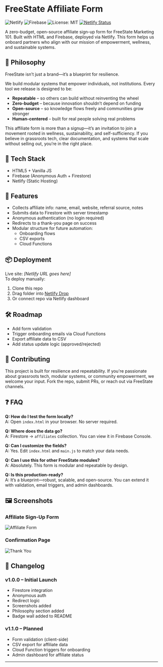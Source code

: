 # FreeState Affiliate Form

![Netlify](https://img.shields.io/badge/deployed-Netlify-brightgreen)
![Firebase](https://img.shields.io/badge/backend-Firebase-orange)
![License: MIT](https://img.shields.io/badge/license-MIT-blue)
[![Netlify Status](https://api.netlify.com/api/v1/badges/3e6e3e4e-6b2e-4b7f-9b8e-5c8b3e9e6c3f/deploy-status)](https://app.netlify.com/sites/freestate-affiliate-form/deploys)

A zero-budget, open-source affiliate sign-up form for FreeState Marketing 101. Built with HTML and Firebase, deployed via Netlify. This form helps us onboard partners who align with our mission of empowerment, wellness, and sustainable systems.

## 🧠 Philosophy

FreeState isn’t just a brand—it’s a blueprint for resilience.

We build modular systems that empower individuals, not institutions. Every tool we release is designed to be:
- **Repeatable** – so others can build without reinventing the wheel  
- **Zero-budget** – because innovation shouldn’t depend on funding  
- **Open-source** – so knowledge flows freely and communities grow stronger  
- **Human-centered** – built for real people solving real problems

This affiliate form is more than a signup—it’s an invitation to join a movement rooted in wellness, sustainability, and self-sufficiency. If you believe in grassroots tech, clear documentation, and systems that scale without selling out, you’re in the right place.


## 🔧 Tech Stack
- HTML5 + Vanilla JS
- Firebase (Anonymous Auth + Firestore)
- Netlify (Static Hosting)

## 🚀 Features

- Collects affiliate info: name, email, website, referral source, notes
- Submits data to Firestore with server timestamp
- Anonymous authentication (no login required)
- Redirects to a thank-you page on success
- Modular structure for future automation:
  - Onboarding flows
  - CSV exports
  - Cloud Functions


## 📦 Deployment
Live site: _[Netlify URL goes here]_  
To deploy manually:
1. Clone this repo
2. Drag folder into [Netlify Drop](https://app.netlify.com/drop)
3. Or connect repo via Netlify dashboard

## 🛠️ Roadmap
- Add form validation
- Trigger onboarding emails via Cloud Functions
- Export affiliate data to CSV
- Add status update logic (approved/rejected)

## 🤝 Contributing
This project is built for resilience and repeatability. If you're passionate about grassroots tech, modular systems, or community empowerment, we welcome your input. Fork the repo, submit PRs, or reach out via FreeState channels.

## ❓ FAQ

**Q: How do I test the form locally?**  
A: Open `index.html` in your browser. No server required.

**Q: Where does the data go?**  
A: Firestore → `affiliates` collection. You can view it in Firebase Console.

**Q: Can I customize the fields?**  
A: Yes. Edit `index.html` and `main.js` to match your data needs.

**Q: Can I use this for other FreeState modules?**  
A: Absolutely. This form is modular and repeatable by design.

**Q: Is this production-ready?**  
A: It’s a blueprint—robust, scalable, and open-source. You can extend it with validation, email triggers, and admin dashboards.


## 🖼️ Screenshots

### Affiliate Sign-Up Form
![Affiliate Form](screenshots/form.png)

### Confirmation Page
![Thank You](screenshots/thank_you.png)

## 📅 Changelog

### v1.0.0 – Initial Launch
- Firestore integration
- Anonymous auth
- Redirect logic
- Screenshots added
- Philosophy section added
- Badge wall added to README

### v1.1.0 – Planned
- Form validation (client-side)
- CSV export for affiliate data
- Cloud Function triggers for onboarding
- Admin dashboard for affiliate status


---

